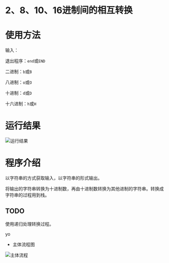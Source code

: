 # 2、8、10、16进制间的相互转换

# 使用方法

输入：

退出程序：`end`或`END`

二进制：`b`或`B`

八进制：`o`或`O`

十进制：`d`或`D`

十六进制：`h`或`H`

# 运行结果

![运行结果](https://wx3.sinaimg.cn/mw690/006wR0dcly1fypr5li42tj30zf0u0e2n.jpg)

# 程序介绍

以字符串的方式获取输入，以字符串的形式输出。

将输出的字符串转换为十进制数，再由十进制数转换为其他进制的字符串。转换成字符串的过程用到栈。

## TODO

使用递归处理转换过程。

yo

+ 主体流程图

![主体流程](https://wx3.sinaimg.cn/mw690/006wR0dcly1fypr5wm16wj31a40u0agd.jpg)